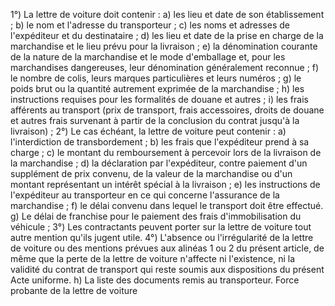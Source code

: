 1°) La lettre de voiture doit contenir :
a) les lieu et date de son établissement ;
b) le nom et l'adresse du transporteur ;
c) les noms et adresses de l'expéditeur et du destinataire ;
d) les lieu et date de la prise en charge de la marchandise et le lieu prévu pour la livraison ;
e) la dénomination courante de la nature de la marchandise et le mode d'emballage et, pour les marchandises
dangereuses, leur dénomination généralement reconnue ;
f) le nombre de colis, leurs marques particulières et leurs numéros ;
g) le poids brut ou la quantité autrement exprimée de la marchandise ;
h) les instructions requises pour les formalités de douane et autres ;
i) les frais afférents au transport (prix de transport, frais accessoires, droits de douane et autres frais survenant à
partir de la conclusion du contrat jusqu'à la livraison) ;
2°) Le cas échéant, la lettre de voiture peut contenir :
a) l'interdiction de transbordement ;
b) les frais que l'expéditeur prend à sa charge ;
c) le montant du remboursement à percevoir lors de la livraison de la marchandise ;
d) la déclaration par l'expéditeur, contre paiement d'un supplément de prix convenu, de la valeur de la marchandise
ou d'un montant représentant un intérêt spécial à la livraison ;
e) les instructions de l'expéditeur au transporteur en ce qui concerne l'assurance de la marchandise ;
f) le délai convenu dans lequel le transport doit être effectué.
g) Le délai de franchise pour le paiement des frais d'immobilisation du véhicule ;
3°) Les contractants peuvent porter sur la lettre de voiture tout autre mention qu'ils jugent utile.
4°) L'absence ou l'irrégularité de la lettre de voiture ou des mentions prévues aux alinéas 1 ou 2 du présent article,
de même que la perte de la lettre de voiture n'affecte ni l'existence, ni la validité du contrat de transport qui reste
soumis aux dispositions du présent Acte uniforme.
h) La liste des documents remis au transporteur.
Force probante de la lettre de voiture